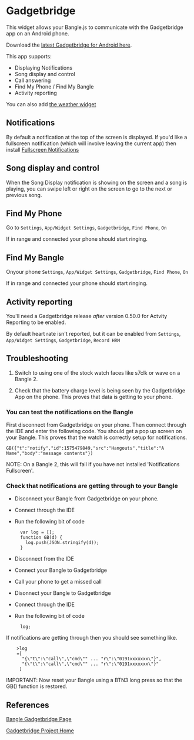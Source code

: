 # Gadgetbridge

This widget allows your Bangle.js to communicate with the Gadgetbridge app on an Android phone.

Download the [latest Gadgetbridge for Android here](https://f-droid.org/packages/nodomain.freeyourgadget.gadgetbridge/).

This app supports:

- Displaying Notifications
- Song display and control
- Call answering
- Find My Phone / Find My Bangle
- Activity reporting

You can also add [the weather widget](https://banglejs.com/apps/#weather)

## Notifications

By default a notification at the top of the screen is displayed. If you'd like a fullscreen notification
(which will involve leaving the current app) then install [Fullscreen Notifications](https://banglejs.com/apps/#notifyfs)

## Song display and control

When the Song Display notification is showing on the screen and a song is playing, you
can swipe left or right on the screen to go to the next or previous song.

## Find My Phone

Go to `Settings`, `App/Widget Settings`, `Gadgetbridge`, `Find Phone`, `On`

If in range and connected your phone should start ringing.

## Find My Bangle

Onyour phone `Settings`, `App/Widget Settings`, `Gadgetbridge`, `Find Phone`, `On`

If in range and connected your phone should start ringing.

## Activity reporting

You'll need a Gadgetbridge release _after_ version 0.50.0 for Actvity Reporting to be enabled.

By default heart rate isn't reported, but it can be enabled from `Settings`, `App/Widget Settings`, `Gadgetbridge`, `Record HRM`

## Troubleshooting

1. Switch to using one of the stock watch faces like s7clk or wave on a Bangle 2.

2. Check that the battery charge level is being seen by the Gadgetbridge App on the phone. This proves that data is getting to your phone.

### You can test the notifications on the Bangle

First disconnect from Gadgetbridge on your phone. Then connect
through the IDE and enter the following code. You should get a pop
up screen on your Bangle. This proves that the watch is correctly
setup for notifications.

    GB({"t":"notify","id":1575479849,"src":"Hangouts","title":"A Name","body":"message contents"})

NOTE: On a Bangle 2, this will fail if you have not installed 'Notifications Fullscreen'.

### Check that notifications are getting through to your Bangle

- Disconnect your Bangle from Gadgetbridge on your phone.
- Connect through the IDE
- Run the following bit of code

        var log = [];
        function GB(d) {
          log.push(JSON.stringify(d));
        }

- Disconnect from the IDE
- Connect your Bangle to Gadgetbridge
- Call your phone to get a missed call
- Disonnect your Bangle to Gadgetbridge
- Connect through the IDE
- Run the following bit of code

        log;

If notifications are getting through then you should see something like.

        >log
        =[
          "{\"t\":\"call\",\"cmd\"" ... "r\":\"0191xxxxxxx\"}",
          "{\"t\":\"call\",\"cmd\"" ... "r\":\"0191xxxxxxx\"}"
         ]

IMPORTANT: Now reset your Bangle using a BTN3 long press so that the GB() function is restored.

## References

[Bangle Gadgetbridge Page](https://www.espruino.com/Gadgetbridge)

[Gadgetbridge Project Home](https://codeberg.org/Freeyourgadget/Gadgetbridge/wiki/Home)
